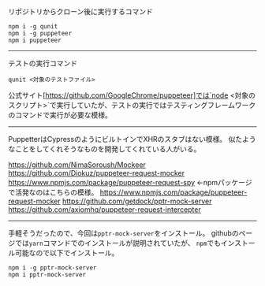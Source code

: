 リポジトリからクローン後に実行するコマンド

```
npm i -g qunit
npm i -g puppeteer
npm i puppeteer
```

---

テストの実行コマンド

```
qunit <対象のテストファイル>
```

公式サイト[https://github.com/GoogleChrome/puppeteer]では`node <対象のスクリプト>`で実行していたが、テストの実行ではテスティングフレームワークのコマンドで実行が必要な模様。

---

PuppetterはCypressのようにビルトインでXHRのスタブはない模様。
似たようなことをしてくれそうなものを開発してくれている人がいる。

https://github.com/NimaSoroush/Mockeer
https://github.com/Diokuz/puppeteer-request-mocker
https://www.npmjs.com/package/puppeteer-request-spy ←npmパッケージで活発なのはこちらの模様。
https://www.npmjs.com/package/puppeteer-request-mocker
https://github.com/getdock/pptr-mock-server
https://github.com/axiomhq/puppeteer-request-intercepter

---

手軽そうだったので、今回は`pptr-mock-server`をインストール。
githubのページでは`yarn`コマンドでのインストールが説明されていたが、
`npm`でもインストール可能なので以下でインストール。

```
npm i -g pptr-mock-server
npm i pptr-mock-server
```

